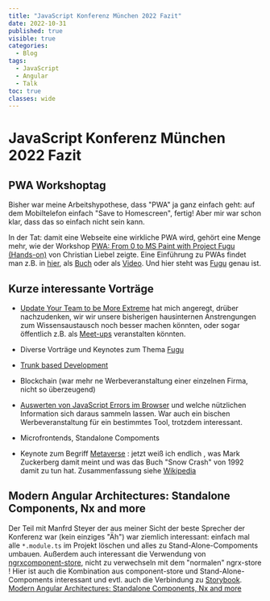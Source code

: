 ```yaml
---
title: "JavaScript Konferenz München 2022 Fazit"
date: 2022-10-31
published: true
visible: true
categories:
  - Blog
tags:
  - JavaScript
  - Angular
  - Talk
toc: true
classes: wide
---
```


# JavaScript Konferenz München 2022 Fazit
## PWA Workshoptag 
Bisher  war meine Arbeitshypothese, dass "PWA" ja ganz einfach geht: auf dem Mobiltelefon einfach "Save to Homescreen", fertig! Aber mir war schon klar, dass das so einfach nicht sein kann.

In der Tat: damit eine Webseite eine wirkliche PWA wird, gehört eine Menge mehr, wie der Workshop [PWA: From 0 to MS Paint with Project Fugu (Hands-on)](https://javascript-conference.com/progressive-web-apps/pwa-workshop-from-0-to-ms-paint-with-project-fugu-hands-on/) von Christian Liebel zeigte. Eine Einführung zu PWAs findet man z.B. in [hier](https://developer.mozilla.org/en-US/docs/Web/Progressive_web_apps/Introduction), als [Buch](https://www.rheinwerk-verlag.de/progressive-web-apps-das-praxisbuch/autor/) oder als [Video](https://www.youtube.com/watch?v=MDI9H0Lkx7k). Und hier steht was [Fugu](https://www.chromium.org/teams/web-capabilities-fugu/) genau ist.

## Kurze interessante Vorträge
* [Update Your Team to be More Extreme](https://javascript-conference.com/general-web-development/update-your-team-to-be-more-extreme/) hat mich angeregt, drüber nachzudenken, wir wir unsere bisherigen hausinternen Anstrengungen zum Wissensaustausch noch besser machen könnten, oder sogar öffentlich z.B. als [Meet-ups](https://www.meetup.com/lp/how-to-group-start?promoCode=MEETUP20&utm_medium=SEM&utm_source=google&utm_campaign=mmrk_adwords_orgacq_de_branded_sitelink1&utm_term=group&utm_content=lp_grp_v2&gclid=CjwKCAjw5P2aBhAlEiwAAdY7dP6F43R8VCLMquRA6EeSTYO_pbn86LdHJBArJDjMdWDKwh6kuMKSLBoCN2YQAvD_BwE) veranstalten könnten.

* Diverse Vorträge und Keynotes zum Thema [Fugu](https://www.chromium.org/teams/web-capabilities-fugu/)

* [Trunk based Development](https://javascript-conference.com/general-web-development/from-the-trenches-remote-scaled-trunk-based-development/)

* Blockchain (war mehr ne Werbeveranstaltung einer einzelnen Firma, nicht so überzeugend)

* [Auswerten von JavaScript Errors im Browser](https://javascript-conference.com/javascript-practices-tools/1000-javascript-errors-are-as-good-as-none/) und welche nützlichen Information sich daraus sammeln lassen. War auch ein bischen Werbeveranstaltung für ein bestimmtes Tool, trotzdem interessant.

* Microfrontends, Standalone Compoments

* Keynote zum Begriff [Metaverse](https://javascript-conference.com/general-web-development/about-the-hype-pied-pipers-and-the-status-quo/) : jetzt weiß ich endlich , was Mark Zuckerberg damit meint und was das Buch "Snow Crash" von 1992 damit zu tun hat. Zusammenfassung siehe [Wikipedia](https://en.wikipedia.org/wiki/Metaverse)

## Modern Angular Architectures: Standalone Components, Nx and more
Der Teil mit Manfrd Steyer der aus meiner Sicht der beste Sprecher der Konferenz war (kein einziges "Äh") war ziemlich interessant: einfach mal alle `*.module.ts` im Projekt löschen und alles zu Stand-Alone-Compoments umbauen. Außerdem auch interessant die Verwendung von [ngrxcomponent-store](https://ngrx.io/guide/component-store#ngrxcomponent-store), nicht zu verwechseln mit dem "normalen" ngrx-store ! Hier ist auch die Kombination aus component-store und Stand-Alone-Compoments interessant und evtl. auch die Verbindung zu [Storybook](https://storybook.js.org/).
[Modern Angular Architectures: Standalone Components, Nx and more](https://javascript-conference.com/angular/modern-angular-architectures-workshop-standalone-components-nx-and-more/)





